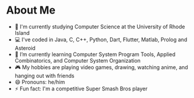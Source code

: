 # About Me

- 📝 I'm currently studying Computer Science at the University of Rhode Island
- 💻 I've coded in Java, C, C++, Python, Dart, Flutter, Matlab, Prolog and Asteroid
- 🌱 I’m currently learning Computer System Program Tools, Applied Combinatorics, and Computer System Organization
- 🎮 My hobbies are playing video games, drawing, watching anime, and hanging out with friends
- 😄 Pronouns: he/him
- ⚡ Fun fact: I'm a competitive Super Smash Bros player 
